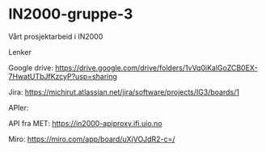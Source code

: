# IN2000-gruppe-3
Vårt prosjektarbeid i IN2000

Lenker

Google drive: https://drive.google.com/drive/folders/1vVq0iKalGoZCB0EX-7HwatUTbJfKzcyP?usp=sharing

Jira: https://michirut.atlassian.net/jira/software/projects/IG3/boards/1

APIer:

API fra MET: https://in2000-apiproxy.ifi.uio.no

Miro: https://miro.com/app/board/uXjVOJdR2-c=/
